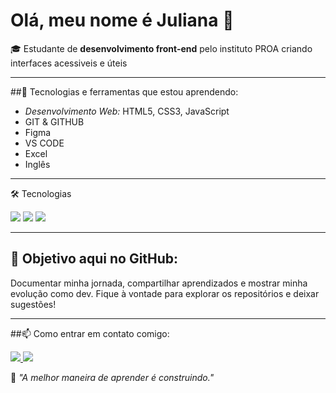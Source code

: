  # Olá, meu nome é Juliana 💎

🎓 Estudante de **desenvolvimento front-end** pelo instituto PROA criando interfaces acessiveis e úteis

<hr>

##🌱 Tecnologias e ferramentas que estou aprendendo:

- *Desenvolvimento Web:* HTML5, CSS3, JavaScript
- GIT & GITHUB
- Figma
- VS CODE
- Excel 
- Inglês 

<hr>

🛠 Tecnologias

<p> <img src="https://img.shields.io/badge/HTML5-E34F26?style=for-the-badge&logo=html5&logoColor=white" />
  <img src="https://img.shields.io/badge/CSS3-1572B6?style=for-the-badge&logo=css3&logoColor=white" />
  <img src="https://img.shields.io/badge/JavaScript-F7DF1E?style=for-the-badge&logo=javascript&logoColor=black" />
</p>

<hr>

## 📌 Objetivo aqui no GitHub:
Documentar minha jornada, compartilhar aprendizados e mostrar minha evolução como dev. Fique à vontade para explorar os repositórios e deixar sugestões!

<hr>

##📫 Como entrar em contato comigo:

  <a href="https://linkedin.com/in/juliana-xavier-oliveira" target="_blank">
    <img src="https://img.shields.io/badge/LinkedIn-0A66C2?style=for-the-badge&logo=linkedin&logoColor=white" />
  </a>
  <a href="mailto:julianax664@gmail.com">
    <img src="https://img.shields.io/badge/Email-D14836?style=for-the-badge&logo=gmail&logoColor=white" />
  </a>

🧠 _"A melhor maneira de aprender é construindo."_  

<!--
**juxavieroliveira/juxavieroliveira** is a ✨ _special_ ✨ repository because its `README.md` (this file) appears on your GitHub profile.

Here are some ideas to get you started:

- 🔭 I’m currently working on ...
- 🌱 I’m currently learning ...
- 👯 I’m looking to collaborate on ...
- 🤔 I’m looking for help with ...
- 💬 Ask me about ...
- 📫 How to reach me: ...
- 😄 Pronouns: ...
- ⚡ Fun fact: ...
-->
